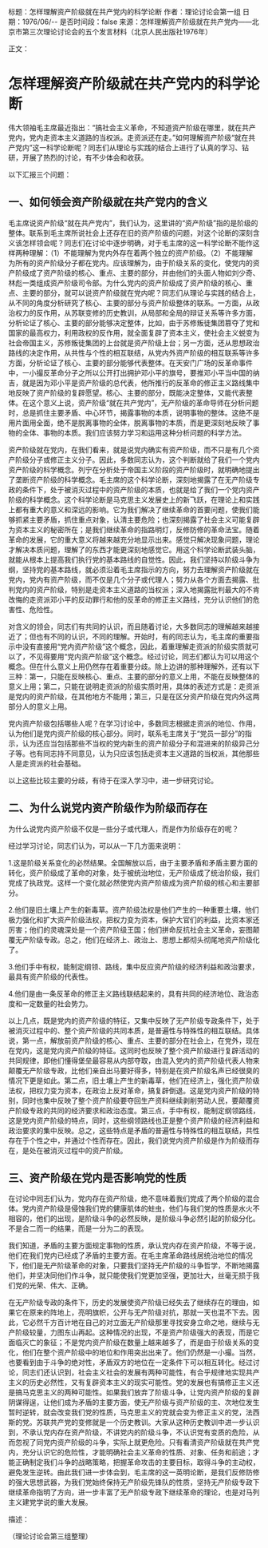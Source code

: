标题：怎样理解资产阶级就在共产党内的科学论断
作者：理论讨论会第一组
日期：1976/06/--
是否时间段：false
来源：怎样理解资产阶级就在共产党内——北京市第三次理论讨论会的五个发言材料（北京人民出版社1976年）

正文：

# 怎样理解资产阶级就在共产党内的科学论断

伟大领袖毛主席最近指出：“搞社会主义革命，不知道资产阶级在哪里，就在共产党内，党内走资本主义道路的当权派。走资派还在走。”如何理解资产阶级“就在共产党内”这一科学论断呢？同志们从理论与实践的结合上进行了认真的学习、钻研，开展了热烈的讨论，有不少体会和收获。

以下汇报三个问题：

## 一、如何领会资产阶级就在共产党内的含义

毛主席说资产阶级“就在共产党内”，我们认为，这里讲的“资产阶级”指的是阶级的整体。联系到毛主席所说社会上还存在旧的资产阶级的问题，对这个论断的深刻含义该怎样领会呢？同志们在讨论中逐步明确，对于毛主席的这一科学论断不能作这样两种理解：（1）不能理解为党内外存在着两个独立的资产阶级。（2）不能理解为所有的资产阶级分子都在党内。应该理解为，由于阶级关系的变化，使党内的资产阶级成了资产阶级的核心、重点、主要的部分，并由他们的头面人物如刘少奇、林彪一类组成资产阶级司令部。为什么党内的资产阶级成了资产阶级的核心、重点、主要的部分，就可以说资产阶级就在党内呢？同志们从理论与实践的结合上，从不同的角度分析研究了核心、主要的部分与资产阶级整体的联系。一方面，从政治权力的反作用，从苏联变修的历史教训，从局部和全局的辩证关系等许多方面，分析论证了核心、主要的部分能够决定整体，比如，由于苏修叛徒集团篡夺了党和国家的最高权力，利用政权的反作用，就全面复辟了资本主义，使社会主义蜕变为社会帝国主义，苏修叛徒集团的上台就是资产阶级上台；另一方面，还从思想政治路线的决定作用，从共性与个性的相互联结，从党内外资产阶级的相互联系等许多方面，分析论证了核心、主要的部分能够代表整体。在天安门广场的反革命事件中，一小撮反革命分子之所以公开打出拥护邓小平的旗号，要推邓小平当中国的纳吉，就是因为邓小平是资产阶级的总代表，他所推行的反革命的修正主义路线集中地反映了资产阶级的复辟愿望。核心、主要的部分，既能决定整体，又能代表整体。在这个意义上说，资产阶级“就在共产党内”，无产阶级的革命导师在分析问题时，总是抓住主要矛盾、中心环节，揭露事物的本质，说明事物的整体。这绝不是用片面用全面，绝不是脱离事物的全体，脱离事物的本质，而是更深刻地反映了事物的全体、事物的本质。我们应该努力学习和运用这种分析问题的科学方法。

资产阶级就在党内，在我们看来，就是说党内确实有资产阶级，而不只是有几个资产阶级分子或修正主义分子。因此，多数同志认为，这个判断就给了我们一个党内资产阶级的科学概念。列宁在分析处于帝国主义阶段的资产阶级时，就明确地提出了垄断资产阶级的科学概念。毛主席的这个科学论断，深刻地揭露了在无产阶级专政的条件下，处于被消灭过程中的资产阶级的本质，也就是给了我们一个党内资产阶级的科学概念。这个科学论断是马克思主义发展史上的新飞跃，在理论上和实践上都有重大的意义和深远的影响。它为我们解决了继续革命的首要问题，使我们能够抓紧主要矛盾，抓住重点对象，认清主要危险；也深刻揭露了社会主义可能复辟为资本主义的秘密所在；是我们继续革命的指路明灯，反修防修的革命法宝。随着革命的发展，它的重大意义将越来越充分地显示出来。感觉只解决现象问题，理论才解决本质问题，理解了的东西才能更深刻地感觉它。用这个科学论断武装头脑，就能从根本上提高我们执行党的基本路线的自觉性。因此，我们坚持以阶级斗争为纲，坚持党的基本路线，就必须沿着毛主席指示的方向，努力去理解资产阶级就在党内，党内有资产阶级，而不仅是几个分子或代理人；努力从各个方面去揭露、批判党内的资产阶级，特别是走资本主义道路的当权派；深入地揭露批判最大的不肯改悔的走资派邓小平的反动罪行和他的反革命的修正主义路线，充分认识他们的危害性、危险性。

对含义的领会，同志们有共同的认识，而且随着讨论，大多数同志的理解越来越接近了；但也有不同的认识，不同的理解。开始时，有的同志认为，毛主席的重要指示中没有直接用“党内资产阶级”这个概念，因此，着重理解走资派的阶级实质就可以了，不见得要用“党内资产阶级”这个概念。经过讨论，同志们都认为可以用这个概念。但在什么意义上用仍然存在着重要分歧。除上边讲的那种理解外，还有以下三种：第一，只能在反映核心、重点、主要的部分的意义上用，不能在反映整体的意义上用；第二，只能在说明走资派的阶级实质时用，具体的表述方式是：走资派是党内的资产阶级，在其他地方不能用；第三，只是在区分资产阶级在党内外这两部分人的意义上用。

党内资产阶级包括哪些人呢？在学习讨论中，多数同志根据走资派的地位、作用，认为他们是党内资产阶级的核心部分。同时，联系毛主席关于“党员一部分”的指示，认为还应当包括那些不当权的党内新生的资产阶级分子和混进来的阶级异己分子等。也有同志持不同意见，认为只应该包括走资本主义道路的当权派，其他那些人是走资派的社会基础。

以上这些比较主要的分歧，有待于在深入学习中，进一步研究讨论。

## 二、为什么说党内资产阶级作为阶级而存在

为什么说党内资产阶级不仅是一些分子或代理人，而是作为阶级存在的呢？

经过学习讨论，同志们认为，可以从一下几方面来说明：

1.这是阶级关系变化的必然结果。全国解放以后，由于主要矛盾和矛盾主要方面的转化，资产阶级成了革命的对象，处于被统治地位，无产阶级成了统治阶级，我们党成了执政党。这样一个变化就必然使党内资产阶级成为资产阶级的核心和主要部分。

2.他们是旧土壤上产生的新毒草。资产阶级法权是他们产生的一种重要土壤，他们极力强化和扩大资产阶级法权，把权力变为资本，保护大官们的利益，比资本家还厉害；他们的灵魂深处是一个资产阶级王国；他们拼命反抗社会主义革命，妄图颠覆无产阶级专政。总之，他们在经济上、政治上、思想上都彻头彻尾地资产阶级化了。

3.他们手中有权，能制定纲领、路线，集中反应资产阶级的经济利益和政治要求，最具有资产阶级的代表性。

4.他们是由一条反革命的修正主义路线联结起来的，具有共同的经济地位、政治态度和一定数量的社会势力。

以上几点，既是党内的资产阶级的特征，又集中反映了无产阶级专政条件下，处于被消灭过程中的、整个资产阶级的共同本质，是普遍性与特殊性的相互联结。具体说，第一点，解放前资产阶级的核心、重点、主要的部分在社会上，在党外，现在在党内，这是党内资产阶级的特征。这同时也反映了整个资产阶级进行复辟活动的共同规律，即他们懂得堡垒最容易从内部夺取，由混入党内的资产阶级代表人物来颠覆无产阶级专政，比他们亲自出马要好得多，特别是在资产阶级名声已经很臭的情况下更是如此。第二点，旧土壤上产生的新毒草，他们在经济上，强化资产阶级法权，把权力变为资本，在政治上反对革命，搞复辟倒退。这是党内资产阶级的特别，同时也集中反映了整个资产阶级要夺回生产资料继续剥削劳动人民，要颠覆资产阶级专政的共同的经济要求和政治态度。第三点，手中有权，能制定纲领路线，这是党内资产阶级的特点，同时，这些纲领路线也正是整个资产阶级的经济利益和政治要求的集中反映。总之，这些特点是矛盾的普遍性与特殊性的相互联结，共性存在于个性之中，并通过个性而存在。因此，我们说党内资产阶级是作为阶级而存在，是处在被消灭过程中的资产阶级。

## 三、资产阶级在党内是否影响党的性质

在讨论中同志们认为，党内存在资产阶级，绝不意味着我们党成了两个阶级的混合体。党内资产阶级是侵蚀我们党的健康肌体的蛀虫，他们与我们党的性质是水火不相容的，他们的出现，是阶级斗争的必然反映，是阶级斗争必然引起的阶级分化。不是合二而一的结果，而是一分为二的表现。

我们知道，矛盾的主要方面规定事物的性质，承认党内存在资产阶级，不等于说，他们在我们党内已经成了矛盾的主要方面。在毛主席革命路线居统治地位的情况下，他们是无产阶级革命的对象，只要我们坚持无产阶级的斗争哲学，不断地揭露他们，并坚决同他们作斗争，就只能使我们党更加坚强，更加壮大，丝毫无损于我们党的光荣、伟大、正确。

在无产阶级专政的条件下，历史的发展使资产阶级已经失去了继续存在的理由，如果它在原来的阵地上，亮明旗帜，公开与无产阶级对抗，那就一天也混不下去。因此，它必然千方百计地在自己的对立面无产阶级那里寻找安身立命之地，继续与无产阶级较量，力图东山再起。这种情况的出现，不是资产阶级强大的表现，而是它面临灭亡的象征；不是党内资产阶级在数量上越来越多了，而是由于阶级关系的变化，他们在整个资产阶级中的地位和作用突出出来了。他们仍然是一小撮。当然，也要看到由于斗争的绝对性，矛盾双方的地位在一定条件下可以相互转化。经过讨论，同志们还认识到，社会主义社会的发展有两种可能性，有合乎规律地实现共产主义的历史必然性，又有复辟资本主义的现实可能性。党的发展也有搞修正主义还是搞马克思主义的两种可能性。如果我们放弃了阶级斗争，让党内资产阶级的复辟阴谋得逞，让他们成为矛盾的主要方面，使无产阶级与资产阶级的主、次地位发生暂时逆转，就会改变我们党的性质，马克思主义的党就会变为修正主义的党，法西斯的党。苏联共产党的变修就是一个历史教训。大家从这种历史教训中进一步认识到，不承认党内存在资产阶级，不讲党内的阶级斗争，不认识党有变质的危险，从而忽视了同党内资产阶级的斗争，实际上就更危险。只有看清资产阶级就在共产党内，充分认识它的危险性，才能明确社会主义革命的性质、对象、任务和前途；才能正确制定我们斗争的战略策略，把握革命攻击的主要目标，取得斗争的主动权，避免发生逆转。由此我们进一步体会到，毛主席的这一英明论断，是我们反修防修的强大思想武器，为我们党始终保持无产阶级先锋队的性质，坚持无产阶级专政下继续革命指明了方向，进一步丰富了无产阶级专政下继续革命的理论，也是对马列主义建党学说的重大发展。

描述：

（理论讨论会第三组整理）

